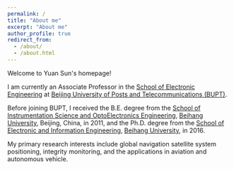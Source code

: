 ```yaml
---
permalink: /
title: "About me"
excerpt: "About me"
author_profile: true
redirect_from: 
  - /about/
  - /about.html
---
```



Welcome to Yuan Sun's homepage!

I am currently an Associate Professor in the [School of Electronic Engineering](https://see.bupt.edu.cn/) at [Beijing University of Posts and Telecommunications (BUPT)](https://www.bupt.edu.cn/). 

Before joining BUPT, I received the B.E. degree from the [School of Instrumentation Science and OptoElectronics Engineering](http://yqgdxy.buaa.edu.cn/index.jsp), [Beihang University](https://buaa.edu.cn/), Beijing, China, in 2011, and the Ph.D. degree from the [School of Electronic and Information Engineering](http://www.ee.buaa.edu.cn/), [Beihang University](https://buaa.edu.cn/), in 2016.


My primary research interests include global navigation satellite system positioning, integrity monitoring, and the applications in aviation and autonomous vehicle.
